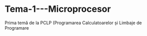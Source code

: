 # Tema-1---Microprocesor
Prima temă de la PCLP (Programarea Calculatoarelor și Limbaje de Programare
